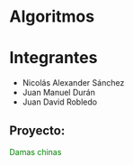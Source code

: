 # Algoritmos
# Integrantes 
- Nicolás Alexander Sánchez
- Juan Manuel Durán
- Juan David Robledo

## Proyecto:
<span style="color:green;">Damas chinas</span>


